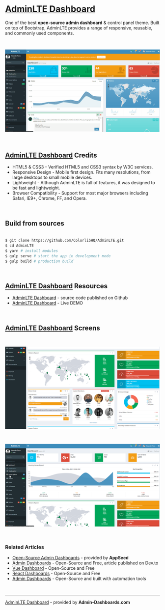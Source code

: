 # [AdminLTE Dashboard](https://admin-dashboards.com/bootstrap-dashboard-adminlte/)

One of the best **open-source admin dashboard** & control panel theme. Built on top of Bootstrap, AdminLTE provides a range of responsive, reusable, and commonly used components.

<br />

![AdminLTE - Free Admin Panel.](https://raw.githubusercontent.com/admin-dashboards/static/master/bootstrap-dashboard-adminlte-intro.gif)

<br />

## [AdminLTE Dashboard](https://github.com/ColorlibHQ/AdminLTE) Credits

- HTML5 & CSS3 - Verified HTML5 and CSS3 syntax by W3C services.
- Responsive Design - Mobile first design. Fits many resolutions, from large desktops to small mobile devices.
- Lightweight - Although AdminLTE is full of features, it was designed to be fast and lightweight.
- Browser Compatibility - Support for most major browsers including Safari, IE9+, Chrome, FF, and Opera.

<br />

## Build from sources

```bash

$ git clone https://github.com/ColorlibHQ/AdminLTE.git
$ cd AdminLTE
$ yarn # install modules
$ gulp serve # start the app in development mode
$ gulp build # production build

```

<br />

## [AdminLTE Dashboard](https://github.com/ColorlibHQ/AdminLTE) Resources

- [AdminLTE Dashboard](https://github.com/ColorlibHQ/AdminLTE) - source code published on Github
- [AdminLTE Dashboard](https://adminlte.io/preview) - Live DEMO

<br />

## [AdminLTE Dashboard](https://github.com/ColorlibHQ/AdminLTE) Screens

<br />

![AdminLTE - Free Admin Panel - App Screen 1.](https://raw.githubusercontent.com/admin-dashboards/static/master/bootstrap-dashboard-adminlte-screen-1.png)

<br />

![AdminLTE - Free Admin Panel - App Screen 2.](https://raw.githubusercontent.com/admin-dashboards/static/master/bootstrap-dashboard-adminlte-screen-2.png)

<br />

### Related Articles

- [Open-Source Admin Dashboards](https://appseed.us/admin-dashboards/open-source) - provided by **AppSeed**
- [Admin Dashboards](https://dev.to/sm0ke/admin-dashboards-open-source-and-free-4aep) - Open-Source and Free, article published on Dev.to
- [Vue Dashboard](https://dev.to/sm0ke/vue-dashboard-open-source-apps-1gd1) - Open-Source and Free
- [React Dashboards](https://dev.to/sm0ke/react-dashboards-open-source-apps-1c7j) - Open-Source and Free
- [Admin Dashboards](https://blog.appseed.us/admin-dashboards-open-source-built-with-automation-tools/) - Open-Source and built with automation tools

<br />

---
[AdminLTE Dashboard](https://admin-dashboards.com/bootstrap-dashboard-adminlte/) - provided by **Admin-Dashboards.com**
